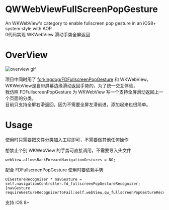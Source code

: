 # QWWebViewFullScreenPopGesture
An WKWebView's category to enable fullscreen pop gesture in an iOS8+ system style with AOP.         
0代码实现 WKWebView 滑动手势全屏返回

OverView
== 
![overview gif](https://github.com/PandexLee/QWWebViewFullScreenPopGesture/blob/master/QWWebViewFullScreenPopGesture.gif)   

项目中同时用了 [forkingdog/FDFullscreenPopGesture](https://github.com/forkingdog/FDFullscreenPopGesture) 和 WKWebView。  
WKWebView是自带屏幕边缘滑动返回手势的，为了统一交互体验，   
我仿照 FDFullscreenPopGesture 为 WKWebView 写一个支持全屏滑动返回上一个页面的分类。     
目前只支持全屏右滑返回，因为不需要全屏左滑前进，添加起来也很简单。

Usage
==
使用时只需要把文件分类加入工程即可，不需要做其他任何操作    

想禁止个别 WKWebView 的手势可直接调用，不需要导入头文件    
```
webView.allowsBackForwardNavigationGestures = NO;
```

配合 FDFullscreenPopGesture 使用时要依赖手势  
```
UIGestureRecognizer * navGesture = self.navigationController.fd_fullscreenPopGestureRecognizer;  
[navGesture requireGestureRecognizerToFail:self.webView.qw_fullscreenPopGestureRecognizer];
```
    
支持 iOS 8+

